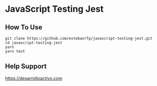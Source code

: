 # JavaScript Testing Jest   

## How To Use

```
git clone https://github.com/estebanrfp/javascript-testing-jest.git
cd javascript-testing-jest
yarn
yarn test
```

## Help Support

https://desarrolloactivo.com

